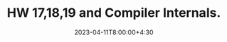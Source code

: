 ---
type: lecture
date: 2023-04-11T8:00:00+4:30
enddate: 2023-04-13T8:00:00+4:30
title: "HW 17,18,19 and Compiler Internals."
tldr: "Course Introduction and Logistics."
thumbnail: /static_files/presentations/introduction.jpeg
links:
    - url: /static_files/presentations/week13.pdf
      name: slides
---